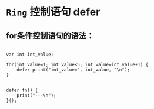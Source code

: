 # ```Ring``` 控制语句 defer

## for条件控制语句的语法：


```ring

var int int_value;

for(int_value=1; int_value<5; int_value=int_value+1) {
    defer print("int_value=", int_value, "\n");
}

```



```ring

defer fn() {
    print("---\n");
}();

```